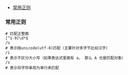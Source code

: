 <!-- MarkdownTOC levels="2,3" autolink="true" autoanchor="true" style="unordered" markdown_preview="gitlab" -->

- [常用正则](#%E5%B8%B8%E7%94%A8%E6%AD%A3%E5%88%99)

<!-- /MarkdownTOC -->
<a id="%E5%B8%B8%E7%94%A8%E6%AD%A3%E5%88%99"></a>
### 常用正则

```regex
# 匹配正整数
[^1-9]\d*$
/u 
# 表示按unicode(utf-8)匹配（主要针对多字节比如汉字）
/i 
# 表示不区分大小写（如果表达式里面有 a， 那么 A 也是匹配对象）
/s 
# 表示将字符串视为单行来匹配
```